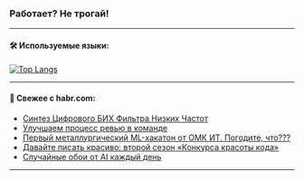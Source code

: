 ### Работает? Не трогай!

---
<!--
#### 🛠️ Technical stack:

![Java](https://img.shields.io/badge/Java-informational?logo=Oracle&style=flat&logoColor=white&color=FF4500)
![Kotlin](https://img.shields.io/badge/Kotlin-informational?logo=Kotlin&style=flat&logoColor=white&color=774D97)
![TS](https://img.shields.io/badge/TypeScript-informational?logo=typeScript&style=flat&logoColor=black&color=017acc)
![Python](https://img.shields.io/badge/Python-informational?logo=Python&style=flat&logoColor=black&color=ffdd54) <br>
![Spring](https://img.shields.io/badge/Spring-informational?logo=Spring&style=flat&logoColor=white&color=6DB33F) 
![SpringBoot](https://img.shields.io/badge/SpringBoot-informational?logo=SpringBoot&style=flat&logoColor=white&color=6DB33F)
![Nest](https://img.shields.io/badge/NestJS-informational?logo=NestJS&style=flat&logoColor=white&color=E0234E) 
![NodeJS](https://img.shields.io/badge/NodeJS-informational?logo=node.js&style=flat&logoColor=white&color=70A760)<br>
![PostgreSQL](https://img.shields.io/badge/PostgreSQL-informational?logo=PostgreSQL&style=flat&logoColor=white&color=DAA520)
![MongoDB](https://img.shields.io/badge/MongoDB-informational?logo=MongoDB&style=flat&logoColor=white&color=870000)
![Apache](https://img.shields.io/badge/Apache-informational?logo=apache&style=flat&logoColor=white&color=f74e28)

___ 
-->

#### 🛠️ Используемые языки:

[![Top Langs](https://github-readme-stats-u2qms2cxw-advtsettinggmailcoms-projects.vercel.app/api/top-langs/?username=zloylis&langs_count=10&hide_title=true&title_color=e6edf3&size_weight=0.5&count_weight=0.5&layout=compact&hide_progress=true&hide_border=true&theme=dracula)](https://github.com/zloylis)

<!---


####  :octocat:&nbsp;&nbsp; Статистика:

![GitHub stats](https://github-readme-stats-u2qms2cxw-advtsettinggmailcoms-projects.vercel.app/api?username=zloylis&show_icons=true&hide_border=true&theme=dracula&title_color=e6edf3&include_all_commits=true&count_private=true&hide_rank=false&hide_title=true&rank_icon=github)
-->
---

#### 💬 Свежее с habr.com:

<!-- BLOG-POST-LIST:START -->
- [Синтез Цифрового БИХ Фильтра Низких Частот](https://habr.com/ru/articles/836830/?utm_source=habrahabr&utm_medium=rss&utm_campaign=836830)
- [Улучшаем процесс ревью в команде](https://habr.com/ru/articles/850488/?utm_source=habrahabr&utm_medium=rss&utm_campaign=850488)
- [Первый металлургический ML-хакатон от ОМК ИТ. Погодите, что???](https://habr.com/ru/companies/omk-it/articles/850434/?utm_source=habrahabr&utm_medium=rss&utm_campaign=850434)
- [Давайте писать красиво: второй сезон «Конкурса красоты кода»](https://habr.com/ru/companies/sberbank/articles/850402/?utm_source=habrahabr&utm_medium=rss&utm_campaign=850402)
- [Случайные обои от AI каждый день](https://habr.com/ru/articles/850440/?utm_source=habrahabr&utm_medium=rss&utm_campaign=850440)
<!-- BLOG-POST-LIST:END -->

---
